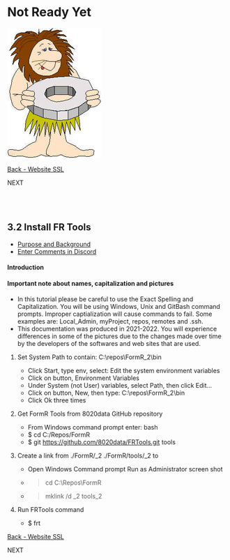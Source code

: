 # Not Ready Yet

![Not Ready Yet](./images/fr0000-01_not-ready.png "Not Ready Yet")


<!-- ------------------------------------------------------------------------- -->

<div class="page-back">


[Back - Website SSL](/Setup/fr0306_Setup-Website-SSL-Ubuntu.md)
</div><div class="page-next disabled">

NEXT
</div><div style="margin-top:35px">&nbsp;</div>

<!-- ------------------------------------------------------------------------- -->


## 3.2 Install FR Tools
- [Purpose and Background](../Setup/purposes/pfr0307_Setup-React-Apps-Ubuntu.md)
- [Enter Comments in Discord](https://discord.com/channels/928752444316483585/932678480863305770)

#### Introduction


#### Important note about names, capitalization and pictures
- In this tutorial please be careful to use the Exact Spelling and Capitalization. You will be using Windows, Unix and GitBash command prompts. Improper captialization will cause commands to fail. Some examples are: Local_Admin, myProject, repos, remotes and .ssh.
- This documentation was produced in 2021-2022. You will experience differences in some of the pictures due to the changes made over time by the developers of the softwares and web sites that are used.



1. Set System Path to contain: C:\repos\FormR\_2\bin
   - Click Start, type env, select: Edit the system environment variables
   - Click on button, Environment Variables
   - Under System (not User) variables, select Path, then click Edit...
   - Click on button, New, then type: C:\repos\FormR\_2\bin
   - Click Ok three times

2. Get FormR Tools from 8020data GitHub repository
   - From Windows command prompt enter: bash
   - $ cd C:/Repos/FormR
   - $ git https://github.com/8020data/FRTools.git     tools

3. Create a link from ./FormR/_2  ./FormR/tools/_2 to
   - Open Windows Command prompt Run as Administrator  screen shot 
   - > cd C:\Repos\FormR
   - > mklink /d _2 tools\_2

4. Run FRTools command
   - $ frt  


<!-- ------------------------------------------------------------------------- -->

<div class="page-back">

[Back - Website SSL](/Setup/fr0306_Setup-Website-SSL-Ubuntu.md)
</div><div class="page-next disabled">

NEXT
</div>

<!-- ------------------------------------------------------------------------- -->



